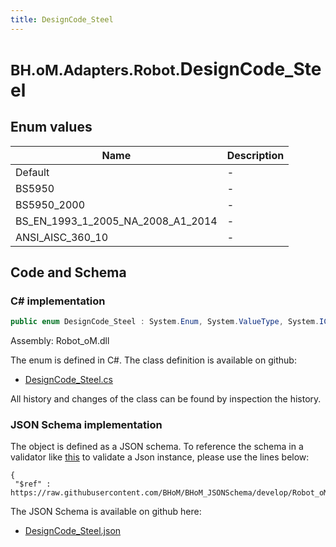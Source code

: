 ```yaml
---
title: DesignCode_Steel
---
```


# <small>BH.oM.Adapters.Robot.</small>**DesignCode_Steel**



## Enum values

| Name            | Description                                                    |
|-----------------|----------------------------------------------------------------|
| Default |  -  |
| BS5950 |  -  |
| BS5950_2000 |  -  |
| BS_EN_1993_1_2005_NA_2008_A1_2014 |  -  |
| ANSI_AISC_360_10 |  -  |


## Code and Schema

### C# implementation

``` C# title="C#"
public enum DesignCode_Steel : System.Enum, System.ValueType, System.IComparable, System.ISpanFormattable, System.IFormattable, System.IConvertible
```

Assembly: Robot_oM.dll

The enum is defined in C#. The class definition is available on github:

- [DesignCode_Steel.cs](https://github.com/BHoM/Robot_Toolkit/blob/develop/Robot_oM/Enums\DesignCode_Steel.cs)

All history and changes of the class can be found by inspection the history.
### JSON Schema implementation

The object is defined as a JSON schema. To reference the schema in a validator like [this](https://www.jsonschemavalidator.net/) to validate a Json instance, please use the lines below:

``` { .json .copy .select } title="JSON Schema"
{
 "$ref" : https://raw.githubusercontent.com/BHoM/BHoM_JSONSchema/develop/Robot_oM/DesignCode_Steel.json}
```

The JSON Schema is available on github here:

- [DesignCode_Steel.json](https://github.com/BHoM/BHoM_JSONSchema/blob/develop/Robot_oM/DesignCode_Steel.json)
